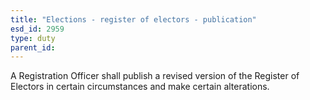 ```yaml
---
title: "Elections - register of electors - publication"
esd_id: 2959
type: duty
parent_id:  
---
```


A Registration Officer shall publish a revised version of the Register of Electors in certain circumstances and make certain alterations.

